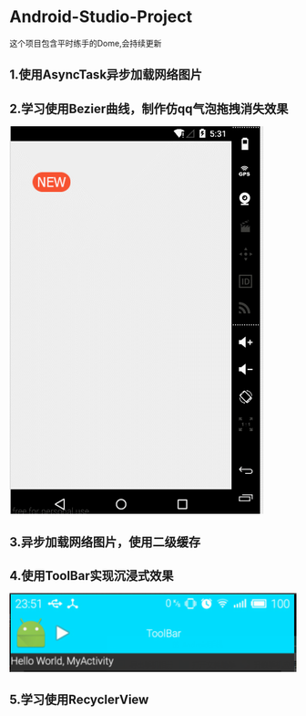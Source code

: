 # Android-Studio-Project
这个项目包含平时练手的Dome,会持续更新

1.使用AsyncTask异步加载网络图片
-------
2.学习使用Bezier曲线，制作仿qq气泡拖拽消失效果
-------
![](https://github.com/70kg/Android-Studio-Project/blob/master/Screenshots/b.gif)  

3.异步加载网络图片，使用二级缓存
-------
4.使用ToolBar实现沉浸式效果
----
![](https://github.com/70kg/Android-Studio-Project/blob/master/Screenshots/StatusBar.png)  

5.学习使用RecyclerView
-------
